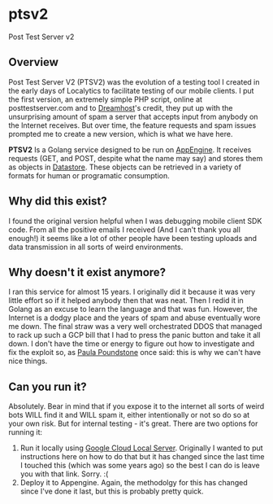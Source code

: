 # ptsv2
Post Test Server v2

## Overview
Post Test Server V2 (PTSV2) was the evolution of a testing tool I created in the early days of Localytics to facilitate testing of our mobile clients. I put the first version, an extremely simple PHP script, online at posttestserver.com and to [Dreamhost](https://www.dreamhost.com/)'s credit, they put up with the unsurprising amount of spam a server that accepts input from anybody on the Internet receives. But over time, the feature requests and spam issues prompted me to create a new version, which is what we have here.

**PTSV2** Is a Golang service designed to be run on [AppEngine](https://cloud.google.com/appengine). It receives requests (GET, and POST, despite what the name may say) and stores them as objects in [Datastore](https://cloud.google.com/datastore). These objects can be retrieved in a variety of formats for human or programatic consumption.

## Why did this exist?
I found the original version helpful when I was debugging mobile client SDK code. From all the positive emails I received (And I can't thank you all enough!) it seems like a lot of other people have been testing uploads and data transmission in all sorts of weird environments.

## Why doesn't it exist anymore?
I ran this service for almost 15 years. I originally did it because it was very little effort so if it helped anybody then that was neat. Then I redid it in Golang as an excuse to learn the language and that was fun. However, the Internet is a dodgy place and the years of spam and abuse eventually wore me down. The final straw was a very well orchestrated DDOS that managed to rack up such a GCP bill that I had to press the panic button and take it all down. I don't have the time or energy to figure out how to investigate and fix the exploit so, as [Paula Poundstone](https://en.wikipedia.org/wiki/Paula_Poundstone) once said: this is why we can't have nice things.

## Can you run it?
Absolutely. Bear in mind that if you expose it to the internet all sorts of weird bots WILL find it and WILL spam it, either intentionally or not so do so at your own risk. But for internal testing - it's great. There are two options for running it:

1. Run it locally using [Google Cloud Local Server](https://cloud.google.com/appengine/docs/legacy/standard/python/tools/using-local-server). Originally I wanted to put instructions here on how to do that but it has changed since the last time I touched this (which was some years ago) so the best I can do is leave you with that link. Sorry. :(
2. Deploy it to Appengine. Again, the methodolgy for this has changed since I've done it last, but this is probably pretty quick.
